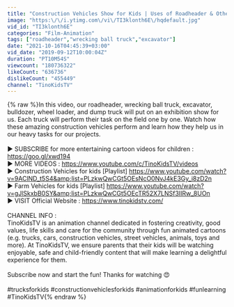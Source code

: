 ```yaml
---
title: "Construction Vehicles Show for Kids | Uses of Roadheader & Other Trucks for Children"
image: "https:\/\/i.ytimg.com\/vi\/TI3klonth6E\/hqdefault.jpg"
vid_id: "TI3klonth6E"
categories: "Film-Animation"
tags: ["roadheader","wrecking ball truck","excavator"]
date: "2021-10-16T04:45:39+03:00"
vid_date: "2019-09-12T10:00:04Z"
duration: "PT10M54S"
viewcount: "180736322"
likeCount: "636736"
dislikeCount: "455449"
channel: "TinoKidsTV"
---
```

{% raw %}In this video, our roadheader,  wrecking ball truck, excavator, bulldozer, wheel loader, and dump truck will put on an exhibition show for us. Each truck will perform their task on the field one by one. Watch how these amazing construction vehicles perform and learn how they help us in our heavy tasks for our projects.<br /><br />▶️ SUBSCRIBE for more entertaining cartoon videos for children : <a rel="nofollow" target="blank" href="https://goo.gl/xwd194">https://goo.gl/xwd194</a><br />▶️ MORE VIDEOS : <a rel="nofollow" target="blank" href="https://www.youtube.com/c/TinoKidsTV/videos">https://www.youtube.com/c/TinoKidsTV/videos</a><br />▶️ Construction Vehicles for kids [Playlist] <a rel="nofollow" target="blank" href="https://www.youtube.com/watch?v=9AClND_t5S4&amp;list=PLzkwQwCGt5OEsNcO0NvJ4kE3Gy_i8zD2n">https://www.youtube.com/watch?v=9AClND_t5S4&amp;list=PLzkwQwCGt5OEsNcO0NvJ4kE3Gy_i8zD2n</a><br />▶️ Farm Vehicles for kids [Playlist] <a rel="nofollow" target="blank" href="https://www.youtube.com/watch?v=gJlSkxbB0SY&amp;list=PLzkwQwCGt5OEcTR52X7LNSf3IIRw_8UOn">https://www.youtube.com/watch?v=gJlSkxbB0SY&amp;list=PLzkwQwCGt5OEcTR52X7LNSf3IIRw_8UOn</a><br />▶️ VISIT Official Website : <a rel="nofollow" target="blank" href="https://www.tinokidstv.com/">https://www.tinokidstv.com/</a><br /><br />CHANNEL INFO :<br />TinoKidsTV is an animation channel dedicated in fostering creativity, good values, life skills and care for the community through fun animated cartoons (e.g. trucks, cars, construction vehicles, street vehicles, animals, toys and more).  At TinoKidsTV, we ensure parents that their kids will be watching enjoyable, safe and child-friendly content that will make learning a delightful experience for them. <br /><br />Subscribe now and start the fun!  Thanks for watching 😍<br /><br />#trucksforkids #constructionvehiclesforkids #animationforkids #funlearning #TinoKidsTV{% endraw %}
